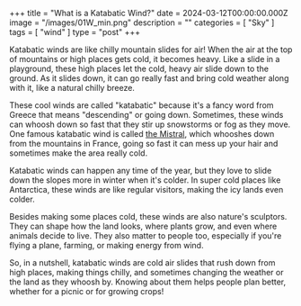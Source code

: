 +++
title = "What is a Katabatic Wind?"
date = 2024-03-12T00:00:00.000Z
image = "/images/01W_min.png"
description = ""
categories = [ "Sky" ]
tags = [ "wind" ]
type = "post"
+++

Katabatic winds are like chilly mountain slides for air! When the air at the top of mountains or high places gets cold, it becomes heavy. Like a slide in a playground, these high places let the cold, heavy air slide down to the ground. As it slides down, it can go really fast and bring cold weather along with it, like a natural chilly breeze.

These cool winds are called "katabatic" because it's a fancy word from Greece that means "descending" or going down. Sometimes, these winds can whoosh down so fast that they stir up snowstorms or fog as they move. One famous katabatic wind is called [the Mistral](https://weather-aware.com/posts/mistral/ "Mistral wind"), which whooshes down from the mountains in France, going so fast it can mess up your hair and sometimes make the area really cold.

Katabatic winds can happen any time of the year, but they love to slide down the slopes more in winter when it's colder. In super cold places like Antarctica, these winds are like regular visitors, making the icy lands even colder.

Besides making some places cold, these winds are also nature's sculptors. They can shape how the land looks, where plants grow, and even where animals decide to live. They also matter to people too, especially if you're flying a plane, farming, or making energy from wind.

So, in a nutshell, katabatic winds are cold air slides that rush down from high places, making things chilly, and sometimes changing the weather or the land as they whoosh by. Knowing about them helps people plan better, whether for a picnic or for growing crops!

